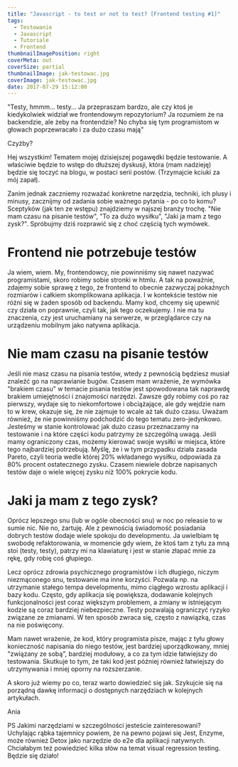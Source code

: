 ```yaml
---
title: "Javascript - to test or not to test? [Frontend testing #1]"
tags:
  - Testowanie
  - Javascript
  - Tutoriale
  - Frontend
thumbnailImagePosition: right
coverMeta: out
coverSize: partial
thumbnailImage: jak-testowac.jpg
coverImage: jak-testowac.jpg
date: 2017-07-29 15:12:00
---
```

"Testy, hmmm... testy... Ja przepraszam bardzo, ale czy ktoś je kiedykolwiek widział we frontendowym repozytorium? Ja rozumiem że na backendzie, ale żeby na frontendzie? No chyba się tym programistom w głowach poprzewracało i za dużo czasu mają"

Czyżby?
<!--more-->

Hej wszystkim!
Tematem mojej dzisiejszej pogawędki będzie testowanie. A właściwie będzie to wstęp do dłuższej dyskusji, która (mam nadzieję) będzie się toczyć na blogu, w postaci serii postów. (Trzymajcie kciuki za mój zapał).

Zanim jednak zaczniemy rozważać konkretne narzędzia, techniki, ich plusy i minusy, zacznijmy od zadania sobie ważnego pytania - po co to komu?
Sceptyków (jak ten ze wstępu) znajdziemy w najszej branży trochę. "Nie mam czasu na pisanie testów", "To za dużo wysiłku", "Jaki ja mam z tego zysk?". Spróbujmy dziś rozprawić się z choć częścią tych wymówek.

# Frontend nie potrzebuje testów
Ja wiem, wiem. My, frontendowcy, nie powinniśmy się nawet nazywać programistami, skoro robimy sobie stronki w htmlu. A tak na poważnie, zdajemy sobie sprawę z tego, że frontend to obecnie zazwyczaj pokaźnych rozmiarów i całkiem skomplikowana aplikacja. I w kontekście testów nie różni się w żaden sposób od backendu. Mamy kod, chcemy się upewnić czy działa on poprawnie, czyli tak, jak tego oczekujemy. I nie ma tu znaczenia, czy jest uruchamiany na serwerze, w przeglądarce czy na urządzeniu mobilnym jako natywna aplikacja.

# Nie mam czasu na pisanie testów
Jeśli nie masz czasu na pisania testów, wtedy z pewnością będziesz musiał znaleźć go na naprawianie bugów.
Czasem mam wrażenie, że wymówka "brakiem czasu" w temacie pisania testów jest spowodowana tak naprawdę brakiem umiejętności i znajomości narzędzi. Zawsze gdy robimy coś po raz pierwszy, wydaje się to niekomfortowe i obciążające, ale gdy wejdzie nam to w krew, okazuje się, że nie zajmuje to wcale aż tak dużo czasu.
Uważam również, że nie powinniśmy podchodzić do tego tematu zero-jedynkowo. Jesteśmy w stanie kontrolować jak dużo czasu przeznaczamy na testowanie i na które części kodu patrzymy ze szczególną uwagą. Jeśli mamy ograniczony czas, możemy kierować swoje wysiłki w miejsca, które tego najbardziej potrzebują. Myślę, że i w tym przypadku działa zasada Pareto, czyli teoria wedle której 20% wkładanego wysiłku, odpowiada za 80% procent ostatecznego zysku. Czasem niewiele dobrze napisanych testów daje o wiele więcej zysku niż 100% pokrycie kodu.

# Jaki ja mam z tego zysk?
Oprócz lepszego snu (lub w ogóle obecności snu) w noc po releasie to w sumie nic.
Nie no, żartuję. Ale z pewnością świadomość posiadania dobrych testów dodaje wiele spokoju do developmentu. Ja uwielbiam tę swobodę refaktorowania, w momencie gdy wiem, że ktoś tam z tyłu za mną stoi (testy, testy), patrzy mi na klawiaturę i jest w stanie złapać mnie za rękę, gdy robię coś głupiego.

Lecz oprócz zdrowia psychicznego programistów i ich długiego, niczym niezmąconego snu, testowanie ma inne korzyści. Pozwala np. na utrzymanie stałego tempa developmentu, mimo ciągłego wzrostu aplikacji i bazy kodu. Często, gdy aplikacja się powiększa, dodawanie kolejnych funkcjonalności jest coraz większym problemem, a zmiany w istniejącym kodzie są coraz bardziej niebezpieczne. Testy pozwalają ograniczyć ryzyko związane ze zmianami. W ten sposób zwraca się, często z nawiązką, czas na nie poświęcony.

Mam nawet wrażenie, że kod, który programista pisze, mając z tyłu głowy konieczność napisania do niego testów, jest bardziej uporządkowany, mniej "związany ze sobą", bardziej modułowy, a co za tym idzie łatwiejszy do testowania. Skutkuje to tym, że taki kod jest później również łatwiejszy do utrzymywania i mniej oporny na rozszerzanie.

A skoro już wiemy po co, teraz warto dowiedzieć się jak. Szykujcie się na porządną dawkę informacji o dostępnych narzędziach w kolejnych artykułach.

Ania

PS
Jakimi narzędziami w szczególności jesteście zainteresowani? Uchylając rąbka tajemnicy powiem, że na pewno pojawi się Jest, Enzyme, może również Detox jako narzędzie do e2e dla aplikacji natywnych. Chciałabym też powiedzieć kilka słów na temat visual regression testing. Będzie się działo!
